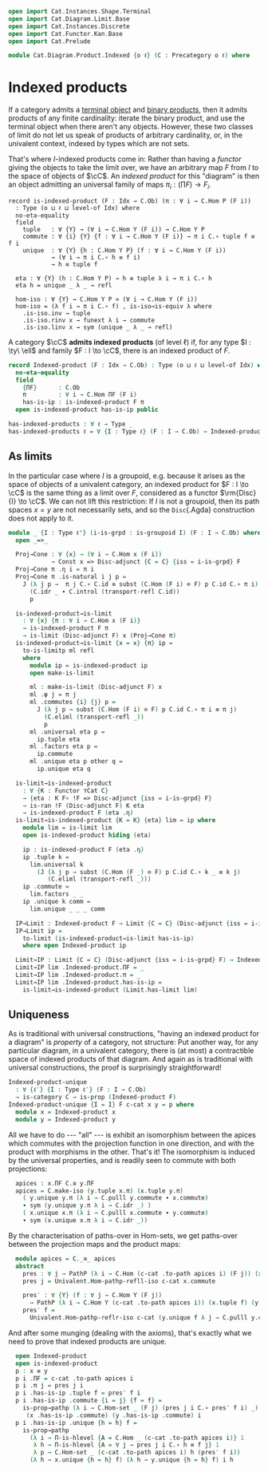 ```agda
open import Cat.Instances.Shape.Terminal
open import Cat.Diagram.Limit.Base
open import Cat.Instances.Discrete
open import Cat.Functor.Kan.Base
open import Cat.Prelude

module Cat.Diagram.Product.Indexed {o ℓ} (C : Precategory o ℓ) where
```

<!--
```agda
import Cat.Reasoning C as C
private variable
  o' ℓ' : Level
  Idx : Type ℓ'
  A B P : C.Ob
```
-->

# Indexed products

If a category admits a [terminal object] and [binary products], then it
admits products of any finite cardinality: iterate the binary product,
and use the terminal object when there aren't any objects. However,
these two classes of limit do not let us speak of products of arbitrary
cardinality, or, in the univalent context, indexed by types which are
not sets.

[terminal object]: Cat.Diagram.Terminal.html
[binary products]: Cat.Diagram.Product.html

That's where $I$-indexed products come in: Rather than having a
_functor_ giving the objects to take the limit over, we have an
arbitrary map $F$ from $I$ to the space of objects of $\cC$. An
_indexed product_ for this "diagram" is then an object admitting an
universal family of maps $\pi_i : (\prod F) \to F_i$.

```
record is-indexed-product (F : Idx → C.Ob) (π : ∀ i → C.Hom P (F i))
  : Type (o ⊔ ℓ ⊔ level-of Idx) where
  no-eta-equality
  field
    tuple   : ∀ {Y} → (∀ i → C.Hom Y (F i)) → C.Hom Y P
    commute : ∀ {i} {Y} {f : ∀ i → C.Hom Y (F i)} → π i C.∘ tuple f ≡ f i
    unique  : ∀ {Y} {h : C.Hom Y P} (f : ∀ i → C.Hom Y (F i))
            → (∀ i → π i C.∘ h ≡ f i)
            → h ≡ tuple f

  eta : ∀ {Y} (h : C.Hom Y P) → h ≡ tuple λ i → π i C.∘ h
  eta h = unique _ λ _ → refl

  hom-iso : ∀ {Y} → C.Hom Y P ≃ (∀ i → C.Hom Y (F i))
  hom-iso = (λ f i → π i C.∘ f) , is-iso→is-equiv λ where
    .is-iso.inv → tuple
    .is-iso.rinv x → funext λ i → commute
    .is-iso.linv x → sym (unique _ λ _ → refl)
```

A category $\cC$ **admits indexed products** (of level $\ell$) if,
for any type $I : \ty\ \ell$ and family $F : I \to \cC$, there is an
indexed product of $F$.

```agda
record Indexed-product (F : Idx → C.Ob) : Type (o ⊔ ℓ ⊔ level-of Idx) where
  no-eta-equality
  field
    {ΠF}      : C.Ob
    π         : ∀ i → C.Hom ΠF (F i)
    has-is-ip : is-indexed-product F π
  open is-indexed-product has-is-ip public

has-indexed-products : ∀ ℓ → Type _
has-indexed-products ℓ = ∀ {I : Type ℓ} (F : I → C.Ob) → Indexed-product F
```

<!--
```agda
module _ {ℓ′} {I : Type ℓ′} (F : I → C .Precategory.Ob) (ip : Indexed-product F) where
  private module ip = Indexed-product ip

  tuple∘ : ∀ {A B} (f : ∀ i → C.Hom B (F i))
          {g : C.Hom A B}
        → ip.tuple f C.∘ g ≡ ip.tuple λ i → f i C.∘ g
  tuple∘ f = ip.unique _ λ i → C.pulll ip.commute
```
-->

## As limits

In the particular case where $I$ is a groupoid, e.g. because it arises
as the space of objects of a univalent category, an indexed product for
$F : I \to \cC$ is the same thing as a limit over $F$, considered as
a functor $\rm{Disc}{I} \to \cC$. We can not lift this restriction: If
$I$ is not a groupoid, then its path spaces $x = y$ are not necessarily
sets, and so the `Disc`{.Agda} construction does not apply to it.

```agda
module _ {I : Type ℓ'} (i-is-grpd : is-groupoid I) (F : I → C.Ob) where
  open _=>_

  Proj→Cone : ∀ {x} → (∀ i → C.Hom x (F i))
            → Const x => Disc-adjunct {C = C} {iss = i-is-grpd} F
  Proj→Cone π .η i = π i
  Proj→Cone π .is-natural i j p =
    J (λ j p →  π j C.∘ C.id ≡ subst (C.Hom (F i) ⊙ F) p C.id C.∘ π i)
      (C.idr _ ∙ C.introl (transport-refl C.id))
      p

  is-indexed-product→is-limit
    : ∀ {x} {π : ∀ i → C.Hom x (F i)}
    → is-indexed-product F π
    → is-limit (Disc-adjunct F) x (Proj→Cone π)
  is-indexed-product→is-limit {x = x} {π} ip =
    to-is-limitp ml refl
    where
      module ip = is-indexed-product ip
      open make-is-limit

      ml : make-is-limit (Disc-adjunct F) x
      ml .ψ j = π j
      ml .commutes {i} {j} p =
        J (λ j p → subst (C.Hom (F i) ⊙ F) p C.id C.∘ π i ≡ π j)
          (C.eliml (transport-refl _))
          p
      ml .universal eta p =
        ip.tuple eta
      ml .factors eta p =
        ip.commute
      ml .unique eta p other q =
        ip.unique eta q

  is-limit→is-indexed-product
    : ∀ {K : Functor ⊤Cat C}
    → {eta : K F∘ !F => Disc-adjunct {iss = i-is-grpd} F}
    → is-ran !F (Disc-adjunct F) K eta
    → is-indexed-product F (eta .η)
  is-limit→is-indexed-product {K = K} {eta} lim = ip where
    module lim = is-limit lim
    open is-indexed-product hiding (eta)

    ip : is-indexed-product F (eta .η)
    ip .tuple k =
      lim.universal k
        (J (λ j p → subst (C.Hom (F _) ⊙ F) p C.id C.∘ k _ ≡ k j)
           (C.eliml (transport-refl _)))
    ip .commute =
      lim.factors _ _
    ip .unique k comm =
      lim.unique _ _ _ comm

  IP→Limit : Indexed-product F → Limit {C = C} (Disc-adjunct {iss = i-is-grpd} F)
  IP→Limit ip =
    to-limit (is-indexed-product→is-limit has-is-ip)
    where open Indexed-product ip

  Limit→IP : Limit {C = C} (Disc-adjunct {iss = i-is-grpd} F) → Indexed-product F
  Limit→IP lim .Indexed-product.ΠF = _
  Limit→IP lim .Indexed-product.π = _
  Limit→IP lim .Indexed-product.has-is-ip =
    is-limit→is-indexed-product (Limit.has-limit lim)
```

## Uniqueness

As is traditional with universal constructions, "having an indexed
product for a diagram" is _property_ of a category, not structure: Put
another way, for any particular diagram, in a univalent category, there
is (at most) a contractible space of indexed products of that diagram.
And again as is traditional with universal constructions, the proof is
surprisingly straightforward!

```agda
Indexed-product-unique
  : ∀ {ℓ′} {I : Type ℓ′} (F : I → C.Ob)
  → is-category C → is-prop (Indexed-product F)
Indexed-product-unique {I = I} F c-cat x y = p where
  module x = Indexed-product x
  module y = Indexed-product y
```

All we have to do --- "all" --- is exhibit an isomorphism between the
apices which commutes with the projection function in one direction, and
with the product with morphisms in the other. That's it! The isomorphism
is induced by the universal properties, and is readily seen to commute
with both projections:

```agda
  apices : x.ΠF C.≅ y.ΠF
  apices = C.make-iso (y.tuple x.π) (x.tuple y.π)
    ( y.unique y.π (λ i → C.pulll y.commute ∙ x.commute)
    ∙ sym (y.unique y.π λ i → C.idr _) )
    ( x.unique x.π (λ i → C.pulll x.commute ∙ y.commute)
    ∙ sym (x.unique x.π λ i → C.idr _))
```

By the characterisation of paths-over in Hom-sets, we get paths-over
between the projection maps and the product maps:

```agda
  module apices = C._≅_ apices
  abstract
    pres : ∀ j → PathP (λ i → C.Hom (c-cat .to-path apices i) (F j)) (x.π j) (y.π j)
    pres j = Univalent.Hom-pathp-refll-iso c-cat x.commute

    pres′ : ∀ {Y} (f : ∀ j → C.Hom Y (F j))
      → PathP (λ i → C.Hom Y (c-cat .to-path apices i)) (x.tuple f) (y.tuple f)
    pres′ f =
      Univalent.Hom-pathp-reflr-iso c-cat (y.unique f λ j → C.pulll y.commute ∙ x.commute)
```

And after some munging (dealing with the axioms), that's exactly what we
need to prove that indexed products are unique.

```agda
  open Indexed-product
  open is-indexed-product
  p : x ≡ y
  p i .ΠF = c-cat .to-path apices i
  p i .π j = pres j i
  p i .has-is-ip .tuple f = pres′ f i
  p i .has-is-ip .commute {i = j} {f = f} =
    is-prop→pathp (λ i → C.Hom-set _ (F j) (pres j i C.∘ pres′ f i) _)
     (x .has-is-ip .commute) (y .has-is-ip .commute) i
  p i .has-is-ip .unique {h = h} f =
    is-prop→pathp
      (λ i → Π-is-hlevel {A = C.Hom _ (c-cat .to-path apices i)} 1
       λ h → Π-is-hlevel {A = ∀ j → pres j i C.∘ h ≡ f j} 1
       λ p → C.Hom-set _ (c-cat .to-path apices i) h (pres′ f i))
      (λ h → x.unique {h = h} f) (λ h → y.unique {h = h} f) i h
```
